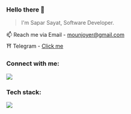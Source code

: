 ### Hello there 👋

 > I'm Sapar Sayat, Software Developer.

📫 Reach me via Email  - mounjoyer@gmail.com <br>
⛩️ Telegram - <a href="https://t.me/saparsayat">Click me</a>

<h3 align="left">Connect with me:</h3>
<p align="left">
<a href="https://www.linkedin.com/in/sayat-sapar-4b51b9284/" target="blank"><img src="https://skillicons.dev/icons?i=linkedin"></a>

<p align="left">
 <h3 align="left">Tech stack:</h3>
  <a href="https://skillicons.dev">
   <img src="https://skillicons.dev/icons?i=java,kotlin,spring,hibernate,mysql,postgres,docker,vue,tailwind,js,ts,git,npm,gradle,maven,redis,kafka,bun,prisma,nextjs,mongodb,nestjs,zod" />
  </a>
</p>

